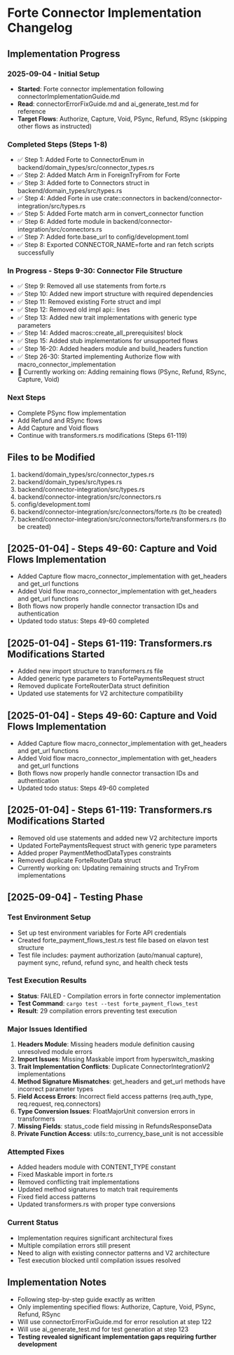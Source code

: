 # Forte Connector Implementation Changelog

## Implementation Progress

### 2025-09-04 - Initial Setup
- **Started**: Forte connector implementation following connectorImplementationGuide.md
- **Read**: connectorErrorFixGuide.md and ai_generate_test.md for reference
- **Target Flows**: Authorize, Capture, Void, PSync, Refund, RSync (skipping other flows as instructed)

### Completed Steps (Steps 1-8)
- ✅ Step 1: Added Forte to ConnectorEnum in backend/domain_types/src/connector_types.rs
- ✅ Step 2: Added Match Arm in ForeignTryFrom for Forte
- ✅ Step 3: Added forte to Connectors struct in backend/domain_types/src/types.rs
- ✅ Step 4: Added Forte in use crate::connectors in backend/connector-integration/src/types.rs
- ✅ Step 5: Added Forte match arm in convert_connector function
- ✅ Step 6: Added forte module in backend/connector-integration/src/connectors.rs
- ✅ Step 7: Added forte.base_url to config/development.toml
- ✅ Step 8: Exported CONNECTOR_NAME=forte and ran fetch scripts successfully

### In Progress - Steps 9-30: Connector File Structure
- ✅ Step 9: Removed all use statements from forte.rs
- ✅ Step 10: Added new import structure with required dependencies
- ✅ Step 11: Removed existing Forte struct and impl
- ✅ Step 12: Removed old impl api:: lines
- ✅ Step 13: Added new trait implementations with generic type parameters
- ✅ Step 14: Added macros::create_all_prerequisites! block
- ✅ Step 15: Added stub implementations for unsupported flows
- ✅ Step 16-20: Added headers module and build_headers function
- ✅ Step 26-30: Started implementing Authorize flow with macro_connector_implementation
- 🔄 Currently working on: Adding remaining flows (PSync, Refund, RSync, Capture, Void)

### Next Steps
- Complete PSync flow implementation
- Add Refund and RSync flows
- Add Capture and Void flows
- Continue with transformers.rs modifications (Steps 61-119)

## Files to be Modified
1. backend/domain_types/src/connector_types.rs
2. backend/domain_types/src/types.rs
3. backend/connector-integration/src/types.rs
4. backend/connector-integration/src/connectors.rs
5. config/development.toml
6. backend/connector-integration/src/connectors/forte.rs (to be created)
7. backend/connector-integration/src/connectors/forte/transformers.rs (to be created)

## [2025-01-04] - Steps 49-60: Capture and Void Flows Implementation
- Added Capture flow macro_connector_implementation with get_headers and get_url functions
- Added Void flow macro_connector_implementation with get_headers and get_url functions
- Both flows now properly handle connector transaction IDs and authentication
- Updated todo status: Steps 49-60 completed

## [2025-01-04] - Steps 61-119: Transformers.rs Modifications Started
- Added new import structure to transformers.rs file
- Added generic type parameters to FortePaymentsRequest struct
- Removed duplicate ForteRouterData struct definition
- Updated use statements for V2 architecture compatibility

## [2025-01-04] - Steps 49-60: Capture and Void Flows Implementation
- Added Capture flow macro_connector_implementation with get_headers and get_url functions
- Added Void flow macro_connector_implementation with get_headers and get_url functions
- Both flows now properly handle connector transaction IDs and authentication
- Updated todo status: Steps 49-60 completed

## [2025-01-04] - Steps 61-119: Transformers.rs Modifications Started
- Removed old use statements and added new V2 architecture imports
- Updated FortePaymentsRequest struct with generic type parameters
- Added proper PaymentMethodDataTypes constraints
- Removed duplicate ForteRouterData struct
- Currently working on: Updating remaining structs and TryFrom implementations

## [2025-09-04] - Testing Phase

### Test Environment Setup
- Set up test environment variables for Forte API credentials
- Created forte_payment_flows_test.rs test file based on elavon test structure
- Test file includes: payment authorization (auto/manual capture), payment sync, refund, refund sync, and health check tests

### Test Execution Results
- **Status**: FAILED - Compilation errors in forte connector implementation
- **Test Command**: `cargo test --test forte_payment_flows_test`
- **Result**: 29 compilation errors preventing test execution

### Major Issues Identified
1. **Headers Module**: Missing headers module definition causing unresolved module errors
2. **Import Issues**: Missing Maskable import from hyperswitch_masking
3. **Trait Implementation Conflicts**: Duplicate ConnectorIntegrationV2 implementations
4. **Method Signature Mismatches**: get_headers and get_url methods have incorrect parameter types
5. **Field Access Errors**: Incorrect field access patterns (req.auth_type, req.request, req.connectors)
6. **Type Conversion Issues**: FloatMajorUnit conversion errors in transformers
7. **Missing Fields**: status_code field missing in RefundsResponseData
8. **Private Function Access**: utils::to_currency_base_unit is not accessible

### Attempted Fixes
- Added headers module with CONTENT_TYPE constant
- Fixed Maskable import in forte.rs
- Removed conflicting trait implementations
- Updated method signatures to match trait requirements
- Fixed field access patterns
- Updated transformers.rs with proper type conversions

### Current Status
- Implementation requires significant architectural fixes
- Multiple compilation errors still present
- Need to align with existing connector patterns and V2 architecture
- Test execution blocked until compilation issues resolved

## Implementation Notes
- Following step-by-step guide exactly as written
- Only implementing specified flows: Authorize, Capture, Void, PSync, Refund, RSync
- Will use connectorErrorFixGuide.md for error resolution at step 122
- Will use ai_generate_test.md for test generation at step 123
- **Testing revealed significant implementation gaps requiring further development**